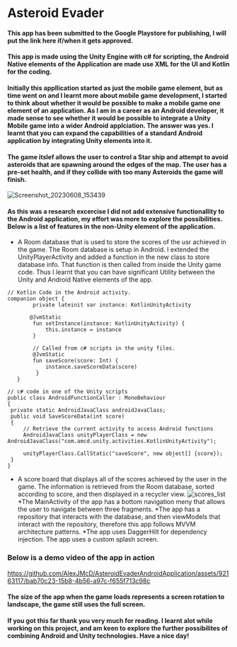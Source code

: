 # Asteroid Evader

#### This app has been submitted to the Google Playstore for publishing, I will put the link here if/when it gets approved.

#### This app is made using the Unity Engine with c# for scripting, the Android Native elements of the Application are made use XML for the UI and Kotlin for the coding.

#### Initially this appllication started as just the mobile game element, but as time went on and I learnt more about mobile game development, I started to think about whether it would be possible to make a mobile game one element of an application. As I am in a career as an Android developer, it made sense to see whether it would be possible to integrate a Unity Mobile game into a wider Android applciation. The answer was yes. I learnt that you can expand the capabilities of a standard Android application by integrating Unity elements into it.

#### The game itslef allows the user to control a Star ship and attempt to avoid asteroids that are spawning around the edges of the map. The user has a pre-set health, and if they collide with too many Asteroids the game will finish.

![Screenshot_20230608_153439](https://github.com/AlexJMcD/AsteroidEvaderAndroidApplication/assets/92163117/32931294-afe2-4c85-b1fb-57526fd313cb)

#### As this was a research excercise I did not add extensive functionallity to the Android application, my effort was more to explore the possibilities. Below is a list of features in the non-Unity element of the application.
* A Room database that is used to store the scores of the usr achieved in the game. The Room database is setup in Android. I extended the UnityPlayerActivity and added a function in the new class to store database info. That function is then called from inside the Unity game code. Thus I learnt that you can have significant Utility between the Unity and Android Native elements of the app.
```
// Kotlin Code in the Android activity.
companion object {
        private lateinit var instance: KotlinUnityActivity

       @JvmStatic
        fun setInstance(instance: KotlinUnityActivity) {
            this.instance = instance
        }

        // Called from c# scripts in the unity files.
        @JvmStatic
        fun saveScore(score: Int) {
            instance.saveScoreData(score)
         }
   }
   ```
   ```
   // c# code in one of the Unity scripts
   public class AndroidFunctionCaller : MonoBehaviour
{
    private static AndroidJavaClass androidJavaClass;
    public void SaveScoreData(int score)
    {
        // Retrieve the current activity to access Android functions
        AndroidJavaClass unityPlayerClass = new AndroidJavaClass("com.amcd.unity.activities.KotlinUnityActivity");

        unityPlayerClass.CallStatic("saveScore", new object[] {score});
    }
}
```
* A score board that displays all of the scores achieved by the user in the game. The information is retrieved from the Room database, sorted according to score, and then displayed in a recycler view.
![scores_list](https://github.com/AlexJMcD/AsteroidEvaderAndroidApplication/assets/92163117/d49fa228-e217-4125-b64a-1f9606cf93d4)
*The MainActivity of the app has a bottom navigation meny that allows the user to navigate between three fragments.
*The app has a repository that interacts with the database, and then viewModels that interact with the repository, therefore this app follows MVVM architecture patterns.
*The app uses DaggerHilt for dependency injection.
The app uses a custom splash screen.

### Below is a demo video of the app in action


https://github.com/AlexJMcD/AsteroidEvaderAndroidApplication/assets/92163117/bab70c23-15b8-4b56-a97c-f655f713c98c
#### The size of the app when the game loads represents a screen rotation to landscape, the game still uses the full screen.

#### If you got this far thank you very much for reading. I learnt alot while working on this project, and am keen to explore the further possibilites of combining Android and Unity technologies. Have a nice day!

